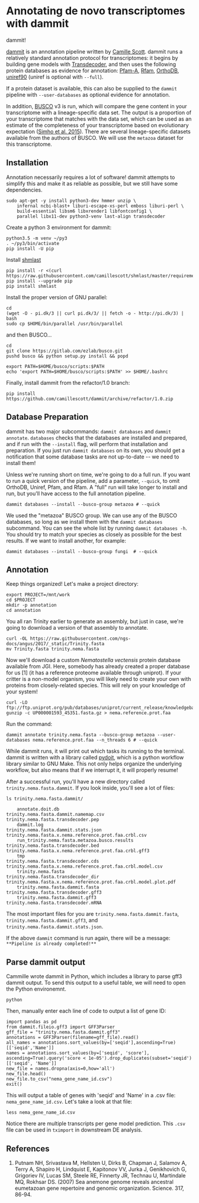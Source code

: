 # Annotating de novo transcriptomes with dammit

dammit!

[dammit](http://www.camillescott.org/dammit/index.html) is an annotation
pipeline written by [Camille
Scott](http://www.camillescott.org/). dammit runs a relatively standard annotation
protocol for transcriptomes: it begins by building gene models with [Transdecoder](http://transdecoder.github.io/),
and then
uses the following protein databases as evidence for annotation:
[Pfam-A](http://pfam.xfam.org/), [Rfam](http://rfam.xfam.org/),
[OrthoDB](http://www.orthodb.org/),
[uniref90](http://www.uniprot.org/help/uniref) (uniref is optional with
`--full`).

If a protein dataset is available, this can also be supplied to the
`dammit` pipeline with `--user-databases` as optional evidence for
annotation.

In addition, [BUSCO](http://busco.ezlab.org/) v3 is run, which will compare the gene content in your transcriptome
with a lineage-specific data set. The output is a proportion of your
transcriptome that matches with the data set, which can be used as an
estimate of the completeness of your transcriptome based on evolutionary
expectation ([Simho et al.
2015](http://bioinformatics.oxfordjournals.org/content/31/19/3210.full)).
There are several lineage-specific datasets available from the authors
of BUSCO. We will use the `metazoa` dataset for this transcriptome.

## Installation

Annotation necessarily requires a lot of software! dammit attempts to simplify this and
make it as reliable as possible, but we still have some dependencies.

```
sudo apt-get -y install python3-dev hmmer unzip \
    infernal ncbi-blast+ liburi-escape-xs-perl emboss liburi-perl \
    build-essential libsm6 libxrender1 libfontconfig1 \
    parallel libx11-dev python3-venv last-align transdecoder
```

Create a python 3 environment for dammit:

```
python3.5 -m venv ~/py3
. ~/py3/bin/activate
pip install -U pip
```

Install [shmlast](https://github.com/camillescott/shmlast) 

```
pip install -r <(curl https://raw.githubusercontent.com/camillescott/shmlast/master/requirements.txt)
pip install --upgrade pip
pip install shmlast
```

Install the proper version of GNU parallel:

```
cd
(wget -O - pi.dk/3 || curl pi.dk/3/ || fetch -o - http://pi.dk/3) | bash
sudo cp $HOME/bin/parallel /usr/bin/parallel
```

and then BUSCO...

```
cd
git clone https://gitlab.com/ezlab/busco.git
pushd busco && python setup.py install && popd

export PATH=$HOME/busco/scripts:$PATH
echo 'export PATH=$HOME/busco/scripts:$PATH' >> $HOME/.bashrc
```

Finally, install dammit from the refactor/1.0 branch:

```
pip install https://github.com/camillescott/dammit/archive/refactor/1.0.zip
```

## Database Preparation

dammit has two major subcommands: `dammit databases` and `dammit annotate`. `databases`
checks that the databases are installed and prepared, and if run with the `--install` flag,
will perform that installation and preparation. If you just run `dammit databases` on its
own, you should get a notification that some database tasks are not up-to-date -- we need
to install them!

Unless we're running short on time, we're going to do a full run. If you want to run a quick
version of the pipeline, add a parameter, `--quick`, to omit OrthoDB, Uniref, Pfam, and Rfam. 
A "full" run will take longer to install and run, but you'll have access to the full annotation pipeline.

```
dammit databases --install --busco-group metazoa # --quick
```

We used the "metazoa" BUSCO group. We can use any of the BUSCO databases, so long as we install
them with the `dammit databases` subcommand. You can see the whole list by running
`dammit databases -h`. You should try to match your species as closely as possible for the best
results. If we want to install another, for example:

```
dammit databases --install --busco-group fungi  # --quick
```

## Annotation

Keep things organized! Let's make a project directory:

```
export PROJECT=/mnt/work
cd $PROJECT
mkdir -p annotation
cd annotation
```

You all ran Trinity earlier to generate an assembly, but just in case, we're going to download
a version of that assembly to annotate.

```
curl -OL https://raw.githubusercontent.com/ngs-docs/angus/2017/_static/Trinity.fasta
mv Trinity.fasta trinity.nema.fasta
```

Now we'll download a custom *Nematostella vectensis* protein database available
from JGI. Here, somebody has already created a proper database for us [1] (it has a reference proteome
available through uniprot). If your critter
is a non-model organism, you will
likely need to create your own with proteins from closely-related species. This will rely on your
knowledge of your system!

```
curl -LO ftp://ftp.uniprot.org/pub/databases/uniprot/current_release/knowledgebase/reference_proteomes/Eukaryota/UP000001593_45351.fasta.gz
gunzip -c UP000001593_45351.fasta.gz > nema.reference.prot.faa
```

Run the command:

```
dammit annotate trinity.nema.fasta --busco-group metazoa --user-databases nema.reference.prot.faa --n_threads 6 # --quick
```

While dammit runs, it will print out which tasks its running to the terminal. dammit is
written with a library called [pydoit](www.pydoit.org), which is a python workflow library similar
to GNU Make. This not only helps organize the underlying workflow, but also means that if we
interrupt it, it will properly resume! 

After a successful run, you'll have a new directory called `trinity.nema.fasta.dammit`. If you
look inside, you'll see a lot of files:

```
ls trinity.nema.fasta.dammit/
```    
```    
    annotate.doit.db                              trinity.nema.fasta.dammit.namemap.csv  trinity.nema.fasta.transdecoder.pep
    dammit.log                                    trinity.nema.fasta.dammit.stats.json   trinity.nema.fasta.x.nema.reference.prot.faa.crbl.csv
    run_trinity.nema.fasta.metazoa.busco.results  trinity.nema.fasta.transdecoder.bed    trinity.nema.fasta.x.nema.reference.prot.faa.crbl.gff3
    tmp                                           trinity.nema.fasta.transdecoder.cds    trinity.nema.fasta.x.nema.reference.prot.faa.crbl.model.csv
    trinity.nema.fasta                            trinity.nema.fasta.transdecoder_dir    trinity.nema.fasta.x.nema.reference.prot.faa.crbl.model.plot.pdf
    trinity.nema.fasta.dammit.fasta               trinity.nema.fasta.transdecoder.gff3
    trinity.nema.fasta.dammit.gff3                trinity.nema.fasta.transdecoder.mRNA
```

The most important files for you are `trinity.nema.fasta.dammit.fasta`,
`trinity.nema.fasta.dammit.gff3`, and `trinity.nema.fasta.dammit.stats.json`.

If the above `dammit` command is run again, there will be a message:
`**Pipeline is already completed!**`


## Parse dammit output

Cammille wrote dammit in Python, which includes a library to parse gff3 dammit output. To send this output to a useful table, we will need to open the Python environemnt.

```
python
```

Then, manually enter each line of code to output a list of gene ID:

```
import pandas as pd
from dammit.fileio.gff3 import GFF3Parser
gff_file = "trinity.nema.fasta.dammit.gff3"
annotations = GFF3Parser(filename=gff_file).read()
all_names = annotations.sort_values(by=['seqid'],ascending=True)[['seqid','Name']]
names = annotations.sort_values(by=['seqid', 'score'], ascending=True).query('score < 1e-05').drop_duplicates(subset='seqid')[['seqid', 'Name']]
new_file = names.dropna(axis=0,how='all')
new_file.head()
new_file.to_csv("nema_gene_name_id.csv")
exit()
```
This will output a table of genes with 'seqid' and 'Name' in a .csv file: `nema_gene_name_id.csv`. Let's take a look at that file:

```
less nema_gene_name_id.csv
```

Notice there are multiple transcripts per gene model prediction. This `.csv` file can be used in `tximport` in downstream DE analysis.

## References

1. Putnam NH, Srivastava M, Hellsten U, Dirks B, Chapman J, Salamov A,
Terry A, Shapiro H, Lindquist E, Kapitonov VV, Jurka J, Genikhovich G,
Grigoriev IV, Lucas SM, Steele RE, Finnerty JR, Technau U, Martindale
MQ, Rokhsar DS. (2007) Sea anemone genome reveals ancestral eumetazoan
gene repertoire and genomic organization. Science. 317, 86-94.
